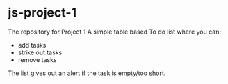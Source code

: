# js-project-1
The repository for Project 1
A simple table based To do list where you can:
- add tasks
- strike out tasks
- remove tasks

The list gives out an alert if the task is empty/too short.
